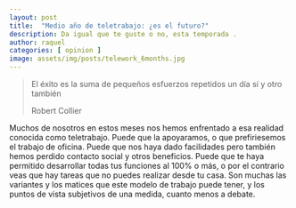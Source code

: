 ```yaml
---
layout: post
title:  "Medio año de teletrabajo: ¿es el futuro?"
description: Da igual que te guste o no, esta temporada .
author: raquel
categories: [ opinion ]
image: assets/img/posts/telework_6months.jpg
---
```


<blockquote>
<p>El éxito es la suma de pequeños esfuerzos repetidos un día sí y otro también</p>
<p>Robert Collier</p>
</blockquote>

Muchos de nosotros en estos meses nos hemos enfrentado a esa realidad conocida como teletrabajo.
Puede que la apoyaramos, o que prefiriesemos el trabajo de oficina. Puede que nos haya dado facilidades pero también hemos perdido contacto social y otros beneficios. Puede que te haya permitido desarrollar todas tus funciones al 100% o más, o por el contrario veas que hay tareas que no puedes realizar desde tu casa.
Son muchas las variantes y los matices que este modelo de trabajo puede tener, y los puntos de vista subjetivos de una medida, cuanto menos a debate.

